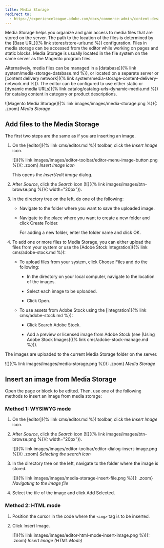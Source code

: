```yaml
---
title: Media Storage
redirect to:
  - https://experienceleague.adobe.com/docs/commerce-admin/content-design/media/storage/media-storage.html
---
```


Media Storage helps you organize and gain access to media files that are stored on the server. The path to the location of the files is determined by the [Base URL]({% link stores/store-urls.md %}) configuration. Files in media storage can be accessed from the editor while working on pages and static blocks. Media Storage is usually located in the file system on the same server as the Magento program files.

Alternatively, media files can be managed in a [database]({% link system/media-storage-database.md %}), or located on a separate server or [content delivery network]({% link system/media-storage-content-delivery-network.md %}). The editor can be configured to use either static or [dynamic media URLs]({% link catalog/catalog-urls-dynamic-media.md %}) for catalog content in category or product descriptions.

![Magento Media Storage]({% link images/images/media-storage.png %}){: .zoom}
_Media Storage_

## Add files to the Media Storage

The first two steps are the same as if you are inserting an image.

1. On the [editor]({% link cms/editor.md %}) toolbar, click the _Insert Image_ icon.

   ![]({% link images/images/editor-toolbar/editor-menu-image-button.png %}){: .zoom}
   _Insert Image icon_

   This opens the _Insert/edit image_ dialog.

1. After _Source_, click the _Search_ icon (![]({% link images/images/btn-browse.png %}){: width="20px"}).

1. In the directory tree on the left, do one of the following:

   - Navigate to the folder where you want to save the uploaded image.

   - Navigate to the place where you want to create a new folder and click <span class="btn">Create Folder</span>.

      For adding a new folder, enter the folder name and click <span class="btn">OK</span>.

1. To add one or more files to Media Storage, you can either upload the files from your system or use the [Adobe Stock Integration]({% link cms/adobe-stock.md %}):

   - To upload files from your system, click <span class="btn">Choose Files</span> and do the following:

      - In the directory on your local computer, navigate to the location of the images.

      - Select each image to be uploaded.

      - Click <span class="btn">Open</span>.

   - To use assets from Adobe Stock using the [integration]({% link cms/adobe-stock.md %}):

      - Click <span class="btn">Search Adobe Stock</span>.

      - Add a preview or licensed image from Adobe Stock (see [Using Adobe Stock Images]({% link cms/adobe-stock-manage.md %})).

The images are uploaded to the current Media Storage folder on the server.

![]({% link images/images/media-storage.png %}){: .zoom}
_Media Storage_

## Insert an image from Media Storage

Open the page or block to be edited. Then, use one of the following methods to insert an image from media storage:

### Method 1: WYSIWYG mode

1. On the [editor]({% link cms/editor.md %}) toolbar, click the _Insert Image_ icon.

1. After _Source_, click the _Search_ icon (![]({% link images/images/btn-browse.png %}){: width="20px"}).

   ![]({% link images/images/editor-toolbar/editor-dialog-insert-image.png %}){: .zoom}
   _Selecting the search icon_

1. In the directory tree on the left, navigate to the folder where the image is stored.

   ![]({% link images/images/media-storage-insert-file.png %}){: .zoom}
   _Navigating to the image file_

1. Select the tile of the image and click <span class="btn">Add Selected</span>.

### Method 2: HTML mode

1. Position the cursor in the code where the `<img>` tag is to be inserted.

1. Click <span class="btn">Insert Image</span>.

   ![]({% link images/images/editor-html-mode-insert-image.png %}){: .zoom}
   _Insert Image (HTML Mode)_
